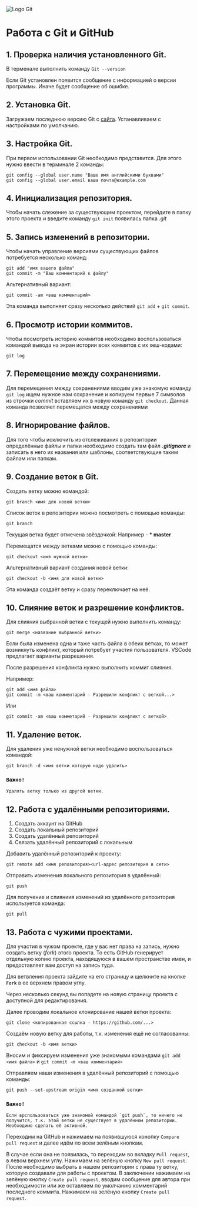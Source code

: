 ![Logo Git](image\logo.png)
# Работа с Git и GitHub
## 1. Проверка наличия установленного Git.
В терменале выполнить команду `Git --version`

Если Git установлен появится сообщение с информацией о версии программы. Иначе будет сообщение об ошибке.
## 2. Установка Git.
Загружаем последнюю версию Git с [сайта](https://git-scm.com/downloads).
Устанавливаем с настройками по умолчанию.
## 3. Настройка Git.
При первом использовании Git необходимо представится.
Для этого нужно ввести в терминале 2 команды:
```
git config --global user.name "Ваше имя английскими буквами"
git config --global user.email ваша почта@example.com
```

## 4. Инициализация репозитория.
Чтобы начать слежение за существующим проектом, перейдите в папку этого проекта и введите команду `git init` появилась папка *.git*

## 5. Запись изменений в репозитории.

Чтобы начать управление версиями существующих файлов потребуется несколько команд:
```
git add "имя вашего файла"
git commit -m "Ваш комментарий к файлу"
```
Альтернативный вариант:
```
git commit -am <ваш комментарий>
```
Эта команда выполняет сразу несколько действий `git add` + `git commit`.
## 6. Просмотр истории коммитов.
Чтобы посмотреть историю коммитов необходимо воспользоваться командой вывода на экран истории всех коммитов с их хеш-кодами:
```
git log
```

## 7. Перемещение между сохранениями.
Для перемещения между сохранениями вводим уже знакомую команду `git log` ищем нужное нам сохранение и копируем первые 7 символов из строчки *commit* вставляем их в новую команду `git checkout`. Данная команда позволяет перемещатся между сохранениями

## 8. Игнорирование файлов.
Для того чтобы исключить из отслеживания в репозитории определённые файлы и папки необходимо создать там файл ***.gitignore*** и записать в него их названия или шаблоны, соответствующие таким файлам или папкам.

## 9. Создание веток в Git.
Создать ветку можно командой:
```
git branch <имя для новой ветки>
```
Список веток в репозитории можно посмотреть с помощью команды:
```
git branch
```
Текущая ветка будет отмечена звёздочкой:
Например - **\* master**

Перемещатся между ветками можно с помощью команды:
```
git checkout <имя нужной ветки>
```
Альтернативный вариант создания новой ветки:
```
git checkout -b <имя для новой ветки>
```
Эта команда создаёт ветку и сразу переключает на неё.

## 10. Слияние веток и разрешение конфликтов.
Для слияния выбранной ветки с текущей нужно выполнить команду:
```
git merge <название выбранной ветки>
```
Если была изменена одна и таже часть файла в обеих ветках, то может возникнуть конфликт, который потребует участия пользователя. VSCode предлагает варианты разрешения.

После разрешения конфликта нужно выполнить коммит слияния.

Например: 
```
git add <имя файла>
git commit -m <ваш комментарий - Разрешили конфликт с веткой...>
```
Или
```
git commit -am <ваш комметарий - Разрешили конфликт с веткой>
```
## 11. Удаление веток.
Для удаления уже ненужной ветки необходимо воспользоваться командой:
```
git branch -d <имя ветки которую надо удалить>
```
### `Важно!`
```
Удалять ветку только из другой ветки.
```
## 12. Работа с удалёнными репозиториями.
1. Создать аккаунт на GitHub
2. Создать локальный репозиторий
3. Создать удалённый репозиторий
4. Связать удалённый репозиторий с локальным

Добавить удалённый репозиторий к проекту:
```
git remote add <имя репозитория><url-адрес репозитория в сети>
```
Отправить изменения локального репозитория в удалённый:
```
git push
```
Для получение и слияниия изменений из удалённого репозитория используется команда:
```
git pull
```
## 13. Работа с чужими проектами.
Для участия в чужом проекте, где у вас нет права на запись, нужно создать ветку (*fork*) этого проекта. То есть GitHub генерирует отдельную копию проекта,
находящуюся в вашем пространстве имен, и предоставляет вам доступ на запись
туда.

Для ветвления проекта зайдите на его страницу и щелкните
на кнопке **`Fork`** в ее верхнем правом углу.

Через несколько секунд вы попадете на новую страницу
проекта с доступной для редактирования.

Далее проводим локальное клонирование нашей ветки проекта:
```
git clone <копированная ссылка - https://github.com/...>
```
Создаём новую ветку для работы, т.к. изменения ещё не согласованны:
```
git checkout -b <имя ветки>
```
Вносим и фиксируем изменения уже знакомыми командами `git add <имя файла>` и `git commit -m <ваш комментарий>`

Отправляем наши изменения в удалённый репозиторий с помощью команды:
```
git push --set-upstream origin <имя созданной ветки>
```
### `Важно!`
```
Если врспользоваться уже знакомой командой `git push`, то ничего не получится, т.к. этой ветки не существует в удалённом репозитории. Необходимо сделать её активной.
```
Переходим на GitHub и нажимаем на появившуюся конопку `Compare pull request` и далее идём по всем зелёным кнопкам.

В случае если она не появилась, то переходим во вкладку `Pull request`, в левом верхнем углу. Нажимаем на зелёную кнопку `New pull request`. После необходимо выбрать в нашем репозитории с права ту ветку, которую создавали для работы с проектом. В заключении нажимаем на зелёную кнопку `Create pull request`, вводим сообщение для автора при необходимости или же оставляем по умолчанию комментарий последнего коммита. Нажимаем на зелёную кнопку `Create pull request`.